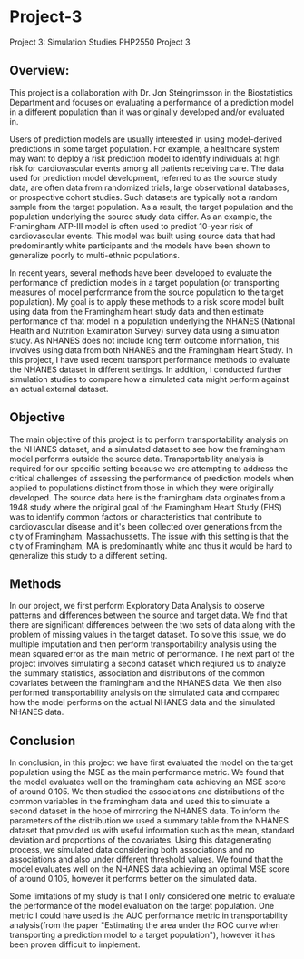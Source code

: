 # Project-3
Project 3: Simulation Studies
PHP2550 Project 3

## Overview:
This project is a collaboration with Dr. Jon Steingrimsson in the Biostatistics Department and focuses on evaluating a performance of a prediction model in a different population than it was originally developed and/or evaluated in. 

Users of prediction models are usually interested in using model-derived predictions in some target population. For example, a healthcare system may want to deploy a risk prediction model to identify individuals at high risk for cardiovascular events among all patients receiving care. The data used for prediction model development, referred to as the source study data, are often data from randomized trials, large observational databases, or prospective cohort studies. Such datasets are typically not a random sample from the target population. As a result, the target population and the population underlying the source study data differ. As an example, the Framingham ATP-III model is often used to predict 10-year risk of cardiovascular events. This model was built using source data that had predominantly white participants and the models have been shown to generalize poorly to multi-ethnic populations. 

In recent years, several methods have been developed to evaluate the performance of prediction models in a target population (or transporting measures of model performance from the source population to the target population). My goal is to apply these methods to a risk score model built using data from the Framingham heart study data and then estimate performance of that model in a population underlying the NHANES (National Health and Nutrition Examination Survey) survey data using a simulation study. As NHANES does not include long term outcome information, this involves using data from both NHANES and the Framingham Heart Study. In this project, I have used recent transport performance methods to evaluate the NHANES dataset in different settings. In addition, I conducted further simulation studies to compare how a simulated data might perform against an actual external dataset. 

## Objective
The main objective of this project is to perform transportability analysis on the NHANES dataset, and a simulated dataset to see how the framingham model performs outside the source data. Transportability analysis is required for our specific setting because we are attempting to address the critical challenges of assessing the performance of prediction models when applied to populations distinct from those in which they were originally developed. The source data here is the framingham data orginates from a 1948 study where the original goal of the Framingham Heart Study (FHS) was to identify common factors or characteristics that contribute to cardiovascular disease and it's been collected over generations from the city of Framingham, Massachussetts. The issue with this setting is that the city of Framingham, MA is predominantly white and thus it would be hard to generalize this study to a different setting. 

## Methods

In our project, we first perform Exploratory Data Analysis to observe patterns and differences between the source and target data. We find that there are significant differences between the two sets of data along with the problem of missing values in the target dataset. To solve this issue, we do multiple imputation and then perform transportability analysis using the mean squared error as the main metric of performance. The next part of the project involves simulating a second dataset which reqiured us to analyze the summary statistics, association and distributions of the common covariates between the framingham and the NHANES data. We then also performed transportability analysis on the simulated data and compared how the model performs on the actual NHANES data and the simulated NHANES data. 

## Conclusion
In conclusion, in this project we have first evaluated the model on the target population using the MSE as the main performance metric. We found that the model evaluates well on the framingham data achieving an MSE score of around 0.105. We then studied the associations and distributions of the common variables in the framingham data and used this to simulate a second dataset in the hope of mirroring the NHANES data. To inform the parameters of the distribution we used a summary table from the NHANES dataset that provided us with useful information such as the mean, standard deviation and proportions of the covariates. Using this datagenerating process, we simulated data considering both associations and no associations and also under different threshold values. We found that the model evaluates well on the NHANES data achieving an optimal MSE score of around 0.105, however it performs better on the simulated data.

Some limitations of my study is that I only considered one metric to evaluate the performance of the model evaluation on the target population. One metric I could have used is the AUC performance metric in transportability analysis(from the paper "Estimating the area under the ROC curve when transporting a prediction model to a target population"), however it has been proven difficult to implement. 

